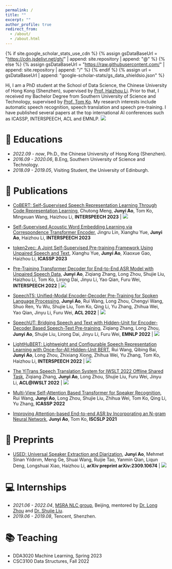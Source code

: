 ```yaml
---
permalink: /
title: ""
excerpt: ""
author_profile: true
redirect_from: 
  - /about/
  - /about.html
---
```


{% if site.google_scholar_stats_use_cdn %}
{% assign gsDataBaseUrl = "https://cdn.jsdelivr.net/gh/" | append: site.repository | append: "@" %}
{% else %}
{% assign gsDataBaseUrl = "https://raw.githubusercontent.com/" | append: site.repository | append: "/" %}
{% endif %}
{% assign url = gsDataBaseUrl | append: "google-scholar-stats/gs_data_shieldsio.json" %}

<span class='anchor' id='about-me'></span>

Hi, I am a PhD student at the School of Data Science, the Chinese University of Hong Kong (Shenzhen), supervised by [Prof. Haizhou Li](https://colips.org/~eleliha/). Prior to that, I received my Bachelor Degree from Southern University of Science and Technology, supervised by [Prof. Tom Ko](https://tomkocse.github.io/). My research interests include automatic speech recognition, speech translation and speech pre-training. I have published several papers at the top international AI conferences such as ICASSP, INTERSPEECH, ACL and EMNLP. <a href='https://scholar.google.com/citations?user=eUiG0O0AAAAJ'><img src="https://img.shields.io/endpoint?logo=Google%20Scholar&url=https%3A%2F%2Fcdn.jsdelivr.net%2Fgh%2Fajyy%2Fajyy.github.io@google-scholar-stats%2Fgs_data_shieldsio.json&labelColor=f6f6f6&color=9cf&style=flat&label=citations"></a> 


<!-- # 🔥 News
- *2022.02*: &nbsp;🎉🎉 Lorem ipsum dolor sit amet, consectetur adipiscing elit. Vivamus ornare aliquet ipsum, ac tempus justo dapibus sit amet. 
- *2022.02*: &nbsp;🎉🎉 Lorem ipsum dolor sit amet, consectetur adipiscing elit. Vivamus ornare aliquet ipsum, ac tempus justo dapibus sit amet.  -->


# 📖 Educations
- *2022.09 - now*, Ph.D., the Chinese University of Hong Kong (Shenzhen).
- *2016.09 - 2020.06*, B.Eng, Southern University of Science and Technology.
- *2018.09 - 2019.05*, Visiting Student, the University of Edinburgh.

# 📝 Publications 

<!-- <div class='paper-box'><div class='paper-box-image'><div><div class="badge">CVPR 2016</div><img src='images/500x300.png' alt="sym" width="100%"></div></div>
<div class='paper-box-text' markdown="1">

[Deep Residual Learning for Image Recognition](https://openaccess.thecvf.com/content_cvpr_2016/papers/He_Deep_Residual_Learning_CVPR_2016_paper.pdf)

**Kaiming He**, Xiangyu Zhang, Shaoqing Ren, Jian Sun -->

<!-- [**Project**](https://scholar.google.com/citations?view_op=view_citation&hl=zh-CN&user=DhtAFkwAAAAJ&citation_for_view=DhtAFkwAAAAJ:ALROH1vI_8AC) <strong><span class='show_paper_citations' data='DhtAFkwAAAAJ:ALROH1vI_8AC'></span></strong>
- Lorem ipsum dolor sit amet, consectetur adipiscing elit. Vivamus ornare aliquet ipsum, ac tempus justo dapibus sit amet. 
</div>
</div> -->

- [CoBERT: Self-Supervised Speech Representation Learning Through Code Representation Learning](https://arxiv.org/abs/2210.04062), Chutong Meng, **Junyi Ao**, Tom Ko, Mingxuan Wang, Haizhou Li, **INTERSPEECH 2023** \| [![](https://img.shields.io/github/stars/mct10/CoBERT?style=social&label=Code+Stars)](https://github.com/mct10/CoBERT)

- [Self-Supervised Acoustic Word Embedding Learning via Correspondence Transformer Encoder](https://arxiv.org/abs/2307.09871), Jingru Lin, Xianghu Yue, **Junyi Ao**, Haizhou Li, **INTERSPEECH 2023**

- [token2vec: A Joint Self-Supervised Pre-training Framework Using Unpaired Speech and Text](https://arxiv.org/abs/2210.16755), Xianghu Yue, **Junyi Ao**, Xiaoxue Gao, Haizhou Li, **ICASSP 2023**


- [Pre-Training Transformer Decoder for End-to-End ASR Model with Unpaired Speech Data](https://arxiv.org/abs/2203.17113), **Junyi Ao**, Ziqiang Zhang, Long Zhou, Shujie Liu, Haizhou Li, Tom Ko, Lirong Dai, Jinyu Li, Yao Qian, Furu Wei, **INTERSPEECH 2022** \| [![](https://img.shields.io/github/stars/microsoft/SpeechT5?style=social&label=Code+Stars)](https://github.com/microsoft/SpeechT5/tree/main/Speech2C)

- [SpeechT5: Unified-Modal Encoder-Decoder Pre-Training for Spoken Language Processing](https://aclanthology.org/2022.acl-long.393/), **Junyi Ao**, Rui Wang, Long Zhou, Chengyi Wang, Shuo Ren, Yu Wu, Shujie Liu, Tom Ko, Qing Li, Yu Zhang, Zhihua Wei, Yao Qian, Jinyu Li, Furu Wei, **ACL 2022** \| [![](https://img.shields.io/github/stars/microsoft/SpeechT5?style=social&label=Code+Stars)](https://github.com/microsoft/SpeechT5)

- [SpeechUT: Bridging Speech and Text with Hidden-Unit for Encoder-Decoder Based Speech-Text Pre-training](https://arxiv.org/abs/2210.03730), Ziqiang Zhang, Long Zhou, **Junyi Ao**, Shujie Liu, Lirong Dai, Jinyu Li, Furu Wei, **EMNLP 2022** \| [![](https://img.shields.io/github/stars/microsoft/SpeechT5?style=social&label=Code+Stars)](https://github.com/microsoft/SpeechT5/tree/main/SpeechUT)

- [LightHuBERT: Lightweight and Configurable Speech Representation Learning with Once-for-All Hidden-Unit BERT](https://arxiv.org/abs/2203.15610), Rui Wang, Qibing Bai, **Junyi Ao**, Long Zhou, Zhixiang Xiong, Zhihua Wei, Yu Zhang, Tom Ko, Haizhou Li, **INTERSPEECH 2022** \| [![](https://img.shields.io/github/stars/mechanicalsea/lighthubert?style=social&label=Code+Stars)](https://github.com/mechanicalsea/lighthubert)

- [The YiTrans Speech Translation System for IWSLT 2022 Offline Shared Task](https://aclanthology.org/2022.iwslt-1.11/), Ziqiang Zhang, **Junyi Ao**, Long Zhou, Shujie Liu, Furu Wei, Jinyu Li, **ACL@IWSLT 2022** \| [![](https://img.shields.io/github/stars/microsoft/SpeechT5?style=social&label=Code+Stars)](https://github.com/microsoft/SpeechT5/tree/main/YiTrans)

- [Multi-View Self-Attention Based Transformer for Speaker Recognition](https://ieeexplore.ieee.org/document/9746639/), Rui Wang, **Junyi Ao**, Long Zhou, Shujie Liu, Zhihua Wei, Tom Ko, Qing Li, Yu Zhang, **ICASSP 2022**

- [Improving Attention-based End-to-end ASR by Incorporating an N-gram Neural Network](https://ieeexplore.ieee.org/abstract/document/9362055), **Junyi Ao**, Tom Ko, **ISCSLP 2021**

# 📜 Preprints
- [USED: Universal Speaker Extraction and Diarization](https://arxiv.org/abs/2309.10674), **Junyi Ao**, Mehmet Sinan Yıldırım, Meng Ge, Shuai Wang, Ruijie Tao, Yanmin Qian, Liqun Deng, Longshuai Xiao, Haizhou Li, **arXiv preprint
arXiv:2309.10674** \| [![](https://img.shields.io/website/http/ajyy.github.io/demo/USED?up_message=demo&label=USED&up_color=blue)](https://ajyy.github.io/demo/USED/)

<!-- # 🎖 Honors and Awards
- *2021.10* Lorem ipsum dolor sit amet, consectetur adipiscing elit. Vivamus ornare aliquet ipsum, ac tempus justo dapibus sit amet. 
- *2021.09* Lorem ipsum dolor sit amet, consectetur adipiscing elit. Vivamus ornare aliquet ipsum, ac tempus justo dapibus sit amet.  -->

# 💻 Internships
- *2021.06 - 2022.04*, [MSRA NLC group](https://www.microsoft.com/en-us/research/group/natural-language-computing/), Beijing, mentored by [Dr. Long Zhou](https://long-zhou.github.io/) and [Dr. Shujie Liu](https://www.microsoft.com/en-us/research/people/shujliu/).
- *2019.06 - 2019.08*, Tencent, Shenzhen.

# 📚 Teaching
- DDA3020 Machine Learning, Spring 2023
- CSC3100 Data Structures, Fall 2022

